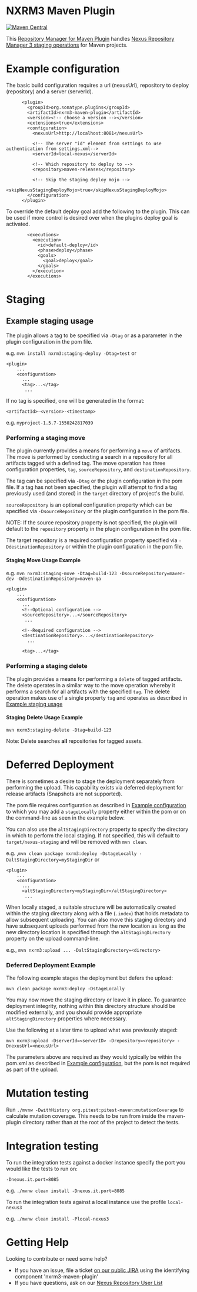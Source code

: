 <!--

    Sonatype Nexus (TM) Open Source Version
    Copyright (c) 2019-present Sonatype, Inc.
    All rights reserved. Includes the third-party code listed at http://links.sonatype.com/products/nexus/oss/attributions.

    This program and the accompanying materials are made available under the terms of the Eclipse Public License Version 1.0,
    which accompanies this distribution and is available at http://www.eclipse.org/legal/epl-v10.html.

    Sonatype Nexus (TM) Professional Version is available from Sonatype, Inc. "Sonatype" and "Sonatype Nexus" are trademarks
    of Sonatype, Inc. Apache Maven is a trademark of the Apache Software Foundation. M2eclipse is a trademark of the
    Eclipse Foundation. All other trademarks are the property of their respective owners.

-->
# NXRM3 Maven Plugin

[![Maven Central](https://img.shields.io/maven-central/v/org.sonatype.plugins/nxrm3-maven-plugin.svg?label=Maven%20Central)](https://search.maven.org/artifact/org.sonatype.plugins/nxrm3-maven-plugin)

This [Repository Manager for Maven Plugin](https://help.sonatype.com/integrations/nexus-and-continuous-integration/repository-manager-for-maven-plugin) handles [Nexus Repository Manager 3 staging operations](https://help.sonatype.com/repomanager3/nexus-repository-administration/staging) for Maven projects.

# Example configuration

The basic build configuration requires a url (nexusUrl), repository to deploy (repository) and a server (serverId).
```
      <plugin>
        <groupId>org.sonatype.plugins</groupId>
        <artifactId>nxrm3-maven-plugin</artifactId>
        <version><!-- choose a version --></version>
        <extensions>true</extensions>
        <configuration>
          <nexusUrl>http://localhost:8081</nexusUrl>
          
          <!-- The server "id" element from settings to use authentication from settings.xml-->
          <serverId>local-nexus</serverId>
         
          <!-- Which repository to deploy to -->
          <repository>maven-releases</repository>
          
          <!-- Skip the staging deploy mojo -->
          <skipNexusStagingDeployMojo>true</skipNexusStagingDeployMojo>
        </configuration>
      </plugin>
```

To override the default deploy goal add the following to the plugin. This can be used if more control is desired over 
when the plugins deploy goal is activated. 

```
        <executions>
          <execution>
            <id>default-deploy</id>
            <phase>deploy</phase>
            <goals>
              <goal>deploy</goal>
            </goals>
          </execution>
        </executions>
```

# Staging
## Example staging usage

The plugin allows a tag to be specified via ```-Dtag``` or as a parameter in the plugin configuration in the pom file.

e.g. ```mvn install nxrm3:staging-deploy -Dtag=test``` or 

```
<plugin>
    ...
    <configuration>
      ...
      <tag>...</tag>
       ...
```

If no tag is specified, one will be generated in the format:
 
 ```<artifactId>-<version>-<timestamp>``` 

e.g. ```myproject-1.5.7-1550242817039```

### Performing a staging move
The plugin currently provides a means for performing a ```move``` of artifacts. The move is performed by conducting a search in a repository for all artifacts tagged with a defined tag. The move operation has three configuration
properties, ``tag``, ```sourceRepository```, and ```destinationRepository```.

The tag can be specified via ```-Dtag``` or the plugin configuration in the pom file. If a tag has not been 
specified, the plugin will attempt to find a tag previously used (and stored) in the ```target``` directory 
of project's the build.

```sourceRepository``` is an optional configuration property which can be specified via ```-DsourceRepository``` 
or the plugin configuration in the pom file. 

NOTE: If the source repository property is not specified, the plugin will default to the ```repository```
property in the plugin configuration in the pom file.

The target repository is a required configuration property specified via ```-DdestinationRepository``` or within the 
plugin configuration in the pom file.

#### Staging Move Usage Example
e.g. ```mvn nxrm3:staging-move -Dtag=build-123 -DsourceRepository=maven-dev -DdestinationRepository=maven-qa``` 

```
<plugin>
    ...
    <configuration>
      ...
      <!--Optional configuration -->
      <sourceRepository>...</sourceRepository>
       ...
       
      <!--Required configuration -->
      <destinationRepository>...</destinationRepository>
        ...
        
      <tag>...</tag>
```

### Performing a staging delete
The plugin provides a means for performing a ```delete``` of tagged artifacts. The delete operates in a similar way to the move operation whereby it performs a search for all artifacts with the specified ```tag```.
The delete operation makes use of a single property ```tag``` and operates as described in [Example staging usage](#example-staging-usage)

#### Staging Delete Usage Example
```mvn nxrm3:staging-delete -Dtag=build-123```

Note: Delete searches **all** repositories for tagged assets.

# Deferred Deployment

There is sometimes a desire to stage the deployment separately from performing the upload. This capability exists via
deferred deployment for release artifacts (Snapshots are not supported). 

The pom file requires configuration as described in [Example configuration](#example-configuration) to which you may add 
a ```stageLocally``` property either within the pom or on the command-line as seen in the example below.

You can also use the ```altStagingDirectory``` property to specify the directory in which to perform the local staging. If not specified, this will default to ```target/nexus-staging``` and will be removed
with ```mvn clean```.

e.g. ,```mvn clean package nxrm3:deploy -DstageLocally -DaltStagingDirectory=myStagingDir``` or

```
<plugin>
    ...
    <configuration>
      ...
      <altStagingDirectory>myStagingDir</altStagingDirectory>
       ...
```

When locally staged, a suitable structure will be automatically created within the staging directory along with a
file (```.index```) that holds metadata to allow subsequent uploading. You can also move this staging directory and
have subsequent uploads performed from the new location as long as the new directory location is specified through the 
```altStagingDirectory``` property on the upload command-line.

e.g., ```mvn nxrm3:upload ... -DaltStagingDirectory=<directory>```

### Deferred Deployment Example

The following example stages the deployment but defers the upload:

```mvn clean package nxrm3:deploy -DstageLocally```

You may now move the staging directory or leave it in place. To guarantee deployment integrity, nothing within this directory structure
should be modified externally, and you should provide appropriate ```altStagingDirectory```
properties where necessary.

Use the following at a later time to upload what was previously staged:

```mvn nxrm3:upload -DserverId=<serverID> -Drepository=<repository> -DnexusUrl=<nexusUrl>```

The parameters above are required as they would typically be within the pom.xml as described in 
[Example configuration](#example-configuration), but the pom is not required as part of the upload.


# Mutation testing

Run ```./mvnw -DwithHistory org.pitest:pitest-maven:mutationCoverage``` to calculate mutation coverage. This needs to be 
run from inside the maven-plugin directory rather than at the root of the project to detect the tests.

# Integration testing

To run the integration tests against a docker instance specify the port you would like the tests to run on:

```-Dnexus.it.port=8085``` 

e.g. ```./mvnw clean install -Dnexus.it.port=8085```

To run the integration tests against a local instance use the profile ```local-nexus3```

e.g. ```./mvnw clean install -Plocal-nexus3```

# Getting Help

Looking to contribute or need some help?

* If you have an issue, file a ticket [on our public JIRA](https://issues.sonatype.org/projects/NEXUS/) using the identifying component 'nxrm3-maven-plugin'
* If you have questions, ask on our [Nexus Repository User List](https://groups.google.com/a/glists.sonatype.com/forum/?hl=en#!forum/nexus-users)
